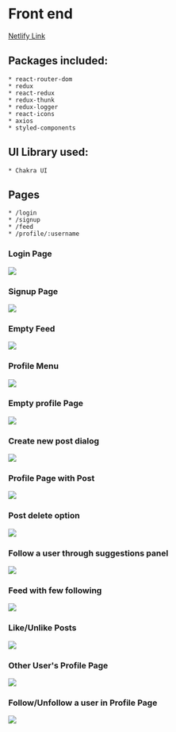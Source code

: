 # Front end

[Netlify Link](https://inspiring-noether-356180.netlify.app)

## Packages included:
    * react-router-dom
    * redux
    * react-redux
    * redux-thunk
    * redux-logger
    * react-icons
    * axios
    * styled-components

## UI Library used:
    * Chakra UI

## Pages
    * /login
    * /signup
    * /feed
    * /profile/:username



### Login Page

![](./images/Login.png)



### Signup Page

![](./images/Signup.png)



### Empty Feed

![](./images/Empty_Feed.png)



### Profile Menu

![](./images/Log_Out_Option.png)



### Empty profile Page

![](./images/Empty_Profile.png)



### Create new post dialog

![](./images/New_Post_Dialog.png)



### Profile Page with Post

![](./images/With_Post.png)



### Post delete option

![](./images/Delete_Option.png)



### Follow a user through suggestions panel

![](./images/Follow_From_Suggestion.png)



### Feed with few following

![](./images/Feed_From_Following.png)



### Like/Unlike Posts

![](./images/Liked_Post.png)



### Other User's Profile Page

![](./images/Other_User_Not_Followed.png)



### Follow/Unfollow a user in Profile Page

![](./images/Other_User_Profile.png)